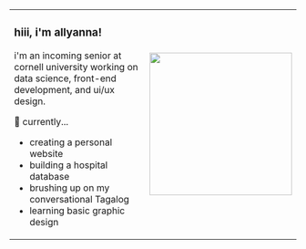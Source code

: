 <table style="border-collapse: collapse; border: none; width: 100%;">
<tr>
<td style="border: none; outline: none; vertical-align: top;">

<h3>hiii, i'm allyanna!</h3>

<p>i'm an incoming senior at cornell university working on data science, front-end development, and ui/ux design.</p>

🌱 currently...
<ul>
  <li>creating a personal website</li>
  <li>building a hospital database</li>
  <li>brushing up on my conversational Tagalog</li>
  <li>learning basic graphic design</li>
</ul>

</td>
<td style="border: none; outline: none; text-align: center;">

<img src="https://github.com/user-attachments/assets/4dc06971-b89f-4f09-bd7b-c51722d74bbe" width="250" style="display: block; margin: auto;" />

</td>
</tr>
</table>
